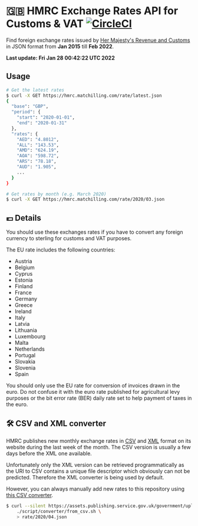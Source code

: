 <!--
*** ----------------------------------------------------------------
*** NOTE: THIS IS AN AUTO-GENERATED FILE. DO NOT MODIFY IT DIRECTLY.
*** ----------------------------------------------------------------
-->

# 🇬🇧 HMRC Exchange Rates API for Customs & VAT [![CircleCI](https://circleci.com/gh/matchilling/hmrc-exchange-rates.svg?style=svg)](https://circleci.com/gh/matchilling/hmrc-exchange-rates)

Find foreign exchange rates issued by [Her Majesty's Revenue and Customs][hmrc-url]
in JSON format from __Jan 2015__ till __Feb 2022__.

__Last update: Fri Jan 28 00:42:22 UTC 2022__

## Usage

```sh
# Get the latest rates
$ curl -X GET https://hmrc.matchilling.com/rate/latest.json
{
  "base": "GBP",
  "period": {
    "start": "2020-01-01",
    "end": "2020-01-31"
  },
  "rates": {
    "AED": "4.8012",
    "ALL": "143.53",
    "AMD": "624.19",
    "AOA": "598.72",
    "ARS": "78.18",
    "AUD": "1.905",
    ...
  }
}

# Get rates by month (e.g. March 2020)
$ curl -X GET https://hmrc.matchilling.com/rate/2020/03.json
```

## 💷 Details

You should use these exchanges rates if you have to convert any foreign currency to sterling for customs and VAT purposes.

The EU rate includes the following countries:

- Austria
- Belgium
- Cyprus
- Estonia
- Finland
- France
- Germany
- Greece
- Ireland
- Italy
- Latvia
- Lithuania
- Luxembourg
- Malta
- Netherlands
- Portugal
- Slovakia
- Slovenia
- Spain

You should only use the EU rate for conversion of invoices drawn in the euro. Do not confuse it with the euro rate
published for agricultural levy purposes or the bit error rate (BER) daily rate set to help payment of taxes in the euro.

## 🛠 CSV and XML converter

HMRC publishes new monthly exchange rates in [CSV][hmrc-csv-rates] and [XML][hmrc-xml-rates] format on its website during
the last week of the month. The CSV version is usually a few days before the XML one available.

Unfortunately only the XML version can be retrieved programmatically as the URI to CSV contains a unique file descriptor
which obviously can not be predicted. Therefore the XML converter is being used by default.

However, you can always manually add new rates to this repository using [this CSV converter](./script/converter/from_csv.sh).

```sh
$ curl --silent https://assets.publishing.service.gov.uk/government/uploads/system/uploads/attachment_data/file/874383/exrates-monthly-0420.csv | \
    ./script/converter/from_csv.sh \
    > rate/2020/04.json
```

<!-- MARKDOWN LINKS -->
[hmrc-url]: https://www.gov.uk/government/organisations/hm-revenue-customs
[hmrc-csv-rates]: https://www.gov.uk/government/publications/hmrc-exchange-rates-for-2020-monthly
[hmrc-xml-rates]: http://www.hmrc.gov.uk/softwaredevelopers/2020-exrates.html
